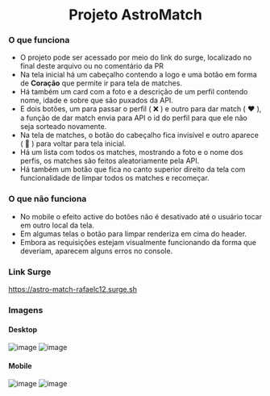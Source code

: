 <h1 align="center">Projeto AstroMatch</h1>

### O que funciona
- O projeto pode ser acessado por meio do link do surge, localizado no final deste arquivo ou no comentário da PR
- Na tela inicial há um cabeçalho contendo a logo e uma botão em forma de **Coração**  que permite ir para tela de matches.
- Há também um card com a foto e a descrição de um perfil contendo nome, idade e sobre que são puxados da API.
- E dois botões, um para passar o perfil ( ❌ ) e outro para dar match ( ❤ ), a função de dar match envia para API o id do perfil para que ele não seja sorteado novamente.
- Na tela de matches, o botão do cabeçalho fica invisível e outro aparece ( 🔎 ) para voltar para tela inicial.
- Há um lista com todos os matches, mostrando a foto e o nome dos perfis, os matches são feitos aleatoriamente pela API.
- Há também um botão que fica no canto superior direito da tela com funcionalidade de limpar todos os matches e recomeçar.

### O que não funciona
- No mobile o efeito active do botões não é desativado até o usuário tocar em outro local da tela.
- Em algumas telas o botão para limpar renderiza em cima do header.
- Embora as requisições estejam visualmente funcionando da forma que deveriam, aparecem alguns erros no console.

### Link Surge 
https://astro-match-rafaelc12.surge.sh

### Imagens 
#### Desktop
![image](https://user-images.githubusercontent.com/95589176/178029065-11b9616d-0c71-488e-a966-059e17537341.png)
![image](https://user-images.githubusercontent.com/95589176/178029099-cb723611-f0eb-49b1-93d5-27ae5e2affb0.png)
#### Mobile
![image](https://user-images.githubusercontent.com/95589176/178029464-95671ed7-3658-4a93-8a36-57ebd91e4406.png)
![image](https://user-images.githubusercontent.com/95589176/178029513-89272427-c2df-4ba9-a13f-fe0de39217fa.png)
